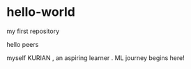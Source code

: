 # hello-world
my first repository

hello peers

myself KURIAN , an aspiring learner .
ML journey begins here!
